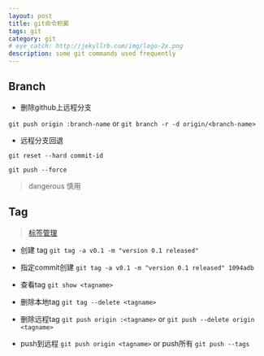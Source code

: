 ```yaml
---
layout: post
title: git命令积累
tags: git
category: git
# eye_catch: http://jekyllrb.com/img/logo-2x.png
description: some git commands used frequently
---
```


## Branch

- 删除github上远程分支

`git push origin :branch-name` or `git branch -r -d origin/<branch-name>`

- 远程分支回退

`git reset --hard commit-id`

`git push --force`
> dangerous 慎用

## Tag
> [标签管理](https://www.liaoxuefeng.com/wiki/0013739516305929606dd18361248578c67b8067c8c017b000/001376951758572072ce1dc172b4178b910d31bc7521ee4000)

- 创建 tag
`git tag -a v0.1 -m "version 0.1 released"`

- 指定commit创建
`git tag -a v0.1 -m "version 0.1 released" 1094adb`

- 查看tag
`git show <tagname>`

- 删除本地tag
`git tag --delete <tagname>`

- 删除远程tag 
`git push origin :<tagname>` or `git push --delete origin <tagname>`

- push到远程 
`git push origin <tagname>` or push所有 `git push --tags` 